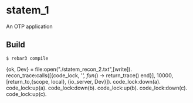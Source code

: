 statem_1
=====

An OTP application

Build
-----

    $ rebar3 compile

{ok, Dev} = file:open("./statem_recon_2.txt",[write]).
recon_trace:calls([{code_lock, '_', fun(_) -> return_trace() end}], 10000, [return_to,{scope, local}, {io_server, Dev}]).
code_lock:down(a).
code_lock:up(a).
code_lock:down(b).
code_lock:up(b).
code_lock:down(c).
code_lock:up(c).
